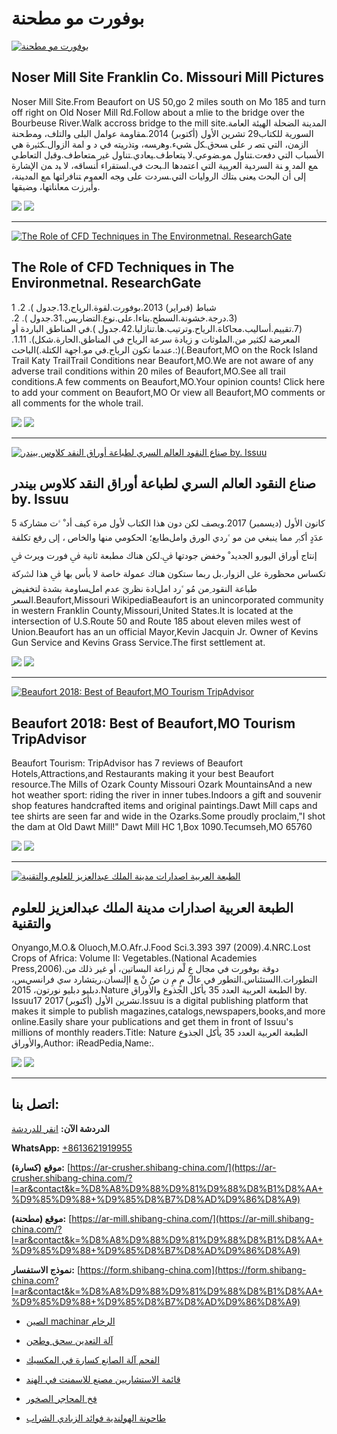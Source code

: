 # بوفورت مو مطحنة

<a href="https://swt.shibang-china.com/?l=ar&img&k=%D8%A8%D9%88%D9%81%D9%88%D8%B1%D8%AA+%D9%85%D9%88+%D9%85%D8%B7%D8%AD%D9%86%D8%A9" target="_blank">![بوفورت مو مطحنة](http://static.shibang-china.com/all-800x300/669.jpg)</a>

## Noser Mill Site Franklin Co. Missouri Mill Pictures
Noser Mill Site.From Beaufort on US 50,go 2 miles south on Mo 185 and turn off right on Old Noser Mill Rd.Follow about a mlie to the bridge over the Bourbeuse River.Walk accross bridge to the mill site.المدينة الضحلة الهيئة العامة السورية للكتاب29 تشرين الأول (أكتوبر) 2014.ﻤﻘﺎﻭﻤﺔ ﻋﻭﺍﻤل ﺍﻟﺒﻠﻰ ﻭﺍﻟﺘﻠﻑ، ﻭﻤﻁﺤﻨﺔ ﺍﻟﺯﻤﻥ، ﺍﻟﺘﻲ ﺘﺼ ﺭ ﻋﻠﻰ ﺴﺤﻕ.ﻜل ﺸﻲﺀ.ﻭﻫﺭﺴﻪ، ﻭﺘﺫﺭﻴﺘﻪ ﻓﻲ ﺩ ﻭ ﺍﻤﺔ ﺍﻟﺯﻭﺍل.ﻜﺜﻴﺭﺓ ﻫﻲ ﺍﻷﺴﺒﺎﺏ ﺍﻟﺘﻲ ﺩﻓﻌﺕ.ﺘﻨﺎﻭل ﻤﻭ.ﻀﻭﻋﻲ.ﻻ ﻴﺘﻌﺎﻁﻑ.ﻴﻌﺎﺩﻱ.ﺘﻨﺎﻭل ﻏﻴﺭ ﻤﺘﻌﺎﻁﻑ.ﻭﻗﺒل ﺍﻟﺘﻌﺎﻁﻲ ﻤﻊ ﺍﻟﻤﺩ ﻭ ﻨﺔ ﺍﻟﺴﺭﺩﻴﺔ ﺍﻟﻌﺭﺒﻴﺔ ﺍﻟﺘﻲ ﺍﻋﺘﻤﺩﻫﺎ ﺍﻟ.ﺒﺤﺙ ﻓﻲ.ﺍﺴﺘﻘﺭﺍﺀ ﺃﻨﺴﺎﻗﻪ، ﻻ ﺒﺩ ﻤﻥ ﺍﻹﺸﺎﺭﺓ ﺇﻟﻰ ﺃﻥ ﺍﻟﺒﺤﺙ ﻴﻌﻨﻰ ﺒﺘﻠﻙ ﺍﻟﺭﻭﺍﻴﺎﺕ ﺍﻟﺘﻲ.ﺴﺭﺩﺕ ﻋﻠﻰ ﻭﺠﻪ ﺍﻟﻌﻤﻭﻡ ﺘﻨﺎﻓﺭﺍﺘﻬﺎ ﻤﻊ ﺍﻟﻤﺩﻴﻨﺔ، ﻭﺃﺒﺭﺯﺕ ﻤﻌﺎﻨﺎﺘﻬﺎ، ﻭﻀﻴﻘﻬﺎ.


<a href="https://whatsapp.shibangsoft.com/WhatsApp.php" target="_blank" title="WhatsApp">![](http://static.shibang-china.com/icon/whatsapp.png)</a> <a href="https://swt.shibang-china.com/?l=ar&icon&k=%D8%A8%D9%88%D9%81%D9%88%D8%B1%D8%AA+%D9%85%D9%88+%D9%85%D8%B7%D8%AD%D9%86%D8%A9" target="_blank">![](http://static.shibang-china.com/icon/chat-ar.png)</a>

---

<a href="https://swt.shibang-china.com/?l=ar&img&k=%D8%A8%D9%88%D9%81%D9%88%D8%B1%D8%AA+%D9%85%D9%88+%D9%85%D8%B7%D8%AD%D9%86%D8%A9" target="_blank">![The Role of CFD Techniques in The Environmetnal. ResearchGate](http://static.shibang-china.com/all-800x300/1210.jpg)</a>

## The Role of CFD Techniques in The Environmetnal. ResearchGate
1 شباط (فبراير) 2013.بوفورت.لقوة.الرياح.13.جدول ). 2.(3.درجة.خشونة.السطح.بناءا.على.نوع.التضاريس.31.جدول ). 2.(7.تقييم.أساليب.محاكاة.الرياح.وترتيب.ها.تنازليا.42.جدول ).في المناطق الباردة أو المعرضة لكثير من.الملوثات و زيادة سرعة الرياح في المناطق.الحارة.شكل). 1.11.(:.عندما تكون الرياح.في مو.اجهة الكتلة.)الباحث(.Beaufort,MO on the Rock Island Trail Katy TrailTrail Conditions near Beaufort,MO.We are not aware of any adverse trail conditions within 20 miles of Beaufort,MO.See all trail conditions.A few comments on Beaufort,MO.Your opinion counts! Click here to add your comment on Beaufort,MO Or view all Beaufort,MO comments or all comments for the whole trail.


<a href="https://whatsapp.shibangsoft.com/WhatsApp.php" target="_blank" title="WhatsApp">![](http://static.shibang-china.com/icon/whatsapp.png)</a> <a href="https://swt.shibang-china.com/?l=ar&icon&k=%D8%A8%D9%88%D9%81%D9%88%D8%B1%D8%AA+%D9%85%D9%88+%D9%85%D8%B7%D8%AD%D9%86%D8%A9" target="_blank">![](http://static.shibang-china.com/icon/chat-ar.png)</a>

---

<a href="https://swt.shibang-china.com/?l=ar&img&k=%D8%A8%D9%88%D9%81%D9%88%D8%B1%D8%AA+%D9%85%D9%88+%D9%85%D8%B7%D8%AD%D9%86%D8%A9" target="_blank">![صناع النقود العالم السري لطباعة أوراق النقد كلاوس بيندر by. Issuu](http://static.shibang-china.com/all-800x300/214.jpg)</a>

## صناع النقود العالم السري لطباعة أوراق النقد كلاوس بيندر by. Issuu
5 كانون الأول (ديسمبر) 2017.وﻳﺼﻒ ﻟﻜﻦ دون ﻫﺬا اﻟﻜﺘﺎب ﻷول ﻣﺮة ﻛﻴﻒ أد ْ ﱠت ﻣﺸﺎرﻛﺔ ﻋﺪَدٍ أﻛﱪ ﻣﻤﺎ ﻳﻨﺒﻐﻲ ﻣﻦ ﻣﻮ ﱢردي اﻟﻮرق واملﻄﺎﺑﻊ؛ اﻟﺤﻜﻮﻣﻲ ﻣﻨﻬﺎ واﻟﺨﺎص ، إﱃ رﻓﻊ ﺗﻜﻠﻔﺔ إﻧﺘﺎج أوراق اﻟﻴﻮرو اﻟﺠﺪﻳﺪ ْ وﺧﻔﺾ ﺟﻮدﺗﻬﺎ ﰲ.ﻟﻜﻦ ﻫﻨﺎك ﻣﻄﺒﻌﺔ ﺛﺎﻧﻴﺔ ﰲ ﻓﻮرت وﻳﺮث ﰲ ﺗﻜﺴﺎس ﻣﺤﻈﻮرة ﻋﲆ اﻟﺰوار.ﺑﻞ رﺑﻤﺎ ﺳﺘﻜﻮن ﻫﻨﺎك ﻋﻤﻮﻟﺔ ﺧﺎﺻﺔ ﻻ ﺑﺄس ﺑﻬﺎ ﰲ ﻫﺬا ﻟﴩﻛﺔ ﻃﺒﺎﻋﺔ اﻟﻨﻘﻮد ِﻣﻦ ﻣُﻮ ﱢرد املﺎدة ﻧﻈريَ ﻋﺪم املﺴﺎوﻣﺔ ﺑﺸﺪة ﻟﺘﺨﻔﻴﺾ اﻟﺴﻌﺮ.Beaufort,Missouri WikipediaBeaufort is an unincorporated community in western Franklin County,Missouri,United States.It is located at the intersection of U.S.Route 50 and Route 185 about eleven miles west of Union.Beaufort has an un official Mayor,Kevin Jacquin Jr. Owner of Kevins Gun Service and Kevins Grass Service.The first settlement at.


<a href="https://whatsapp.shibangsoft.com/WhatsApp.php" target="_blank" title="WhatsApp">![](http://static.shibang-china.com/icon/whatsapp.png)</a> <a href="https://swt.shibang-china.com/?l=ar&icon&k=%D8%A8%D9%88%D9%81%D9%88%D8%B1%D8%AA+%D9%85%D9%88+%D9%85%D8%B7%D8%AD%D9%86%D8%A9" target="_blank">![](http://static.shibang-china.com/icon/chat-ar.png)</a>

---

<a href="https://swt.shibang-china.com/?l=ar&img&k=%D8%A8%D9%88%D9%81%D9%88%D8%B1%D8%AA+%D9%85%D9%88+%D9%85%D8%B7%D8%AD%D9%86%D8%A9" target="_blank">![Beaufort 2018: Best of Beaufort,MO Tourism TripAdvisor](http://static.shibang-china.com/all-800x300/1430.jpg)</a>

## Beaufort 2018: Best of Beaufort,MO Tourism TripAdvisor
Beaufort Tourism: TripAdvisor has 7 reviews of Beaufort Hotels,Attractions,and Restaurants making it your best Beaufort resource.The Mills of Ozark County Missouri Ozark MountainsAnd a new hot weather sport: riding the river in inner tubes.Indoors a gift and souvenir shop features handcrafted items and original paintings.Dawt Mill caps and tee shirts are seen far and wide in the Ozarks.Some proudly proclaim,&quot;I shot the dam at Old Dawt Mill!&quot; Dawt Mill HC 1,Box 1090.Tecumseh,MO 65760


<a href="https://whatsapp.shibangsoft.com/WhatsApp.php" target="_blank" title="WhatsApp">![](http://static.shibang-china.com/icon/whatsapp.png)</a> <a href="https://swt.shibang-china.com/?l=ar&icon&k=%D8%A8%D9%88%D9%81%D9%88%D8%B1%D8%AA+%D9%85%D9%88+%D9%85%D8%B7%D8%AD%D9%86%D8%A9" target="_blank">![](http://static.shibang-china.com/icon/chat-ar.png)</a>

---

<a href="https://swt.shibang-china.com/?l=ar&img&k=%D8%A8%D9%88%D9%81%D9%88%D8%B1%D8%AA+%D9%85%D9%88+%D9%85%D8%B7%D8%AD%D9%86%D8%A9" target="_blank">![اﻟﻄﺒﻌﺔ اﻟﻌﺮﺑﻴﺔ اصدارات مدينة الملك عبدالعزيز للعلوم والتقنية](http://static.shibang-china.com/all-800x300/863.jpg)</a>

## اﻟﻄﺒﻌﺔ اﻟﻌﺮﺑﻴﺔ اصدارات مدينة الملك عبدالعزيز للعلوم والتقنية
Onyango,M.O.&amp; Oluoch,M.O.Afr.J.Food Sci.3.393 397 (2009).4.NRC.Lost Crops of Africa: Volume II: Vegetables.(National Academies Press,2006).دوقة بوفورت في مجال عِ لْم زراعة البساتين، أو غير ذلك من التطورات.االستئناس.التطور في عالَ مٍ مِ ن صُ نْ ﻊ اإلنسان.ريتشارد ﺳي فرانسيﺲ، دبليو دبليو نورتون، 2015.Nature الطبعة العربية العدد 35 يأكل الجذوع والأوراق by. Issuu17 تشرين الأول (أكتوبر) 2017.Issuu is a digital publishing platform that makes it simple to publish magazines,catalogs,newspapers,books,and more online.Easily share your publications and get them in front of Issuu&#39;s millions of monthly readers.Title: Nature الطبعة العربية العدد 35 يأكل الجذوع والأوراق,Author: iReadPedia,Name:.


<a href="https://whatsapp.shibangsoft.com/WhatsApp.php" target="_blank" title="WhatsApp">![](http://static.shibang-china.com/icon/whatsapp.png)</a> <a href="https://swt.shibang-china.com/?l=ar&icon&k=%D8%A8%D9%88%D9%81%D9%88%D8%B1%D8%AA+%D9%85%D9%88+%D9%85%D8%B7%D8%AD%D9%86%D8%A9" target="_blank">![](http://static.shibang-china.com/icon/chat-ar.png)</a>

---
## اتصل بنا:

**الدردشة الآن:** [انقر للدردشة](https://swt.shibang-china.com?l=ar&contact&k=%D8%A8%D9%88%D9%81%D9%88%D8%B1%D8%AA+%D9%85%D9%88+%D9%85%D8%B7%D8%AD%D9%86%D8%A9)

**WhatsApp:**  [+8613621919955](https://whatsapp.shibangsoft.com/WhatsApp.php)

**موقع (كسارة):** [https://ar-crusher.shibang-china.com/](https://ar-crusher.shibang-china.com/?l=ar&contact&k=%D8%A8%D9%88%D9%81%D9%88%D8%B1%D8%AA+%D9%85%D9%88+%D9%85%D8%B7%D8%AD%D9%86%D8%A9)

**موقع (مطحنة):** [https://ar-mill.shibang-china.com/](https://ar-mill.shibang-china.com/?l=ar&contact&k=%D8%A8%D9%88%D9%81%D9%88%D8%B1%D8%AA+%D9%85%D9%88+%D9%85%D8%B7%D8%AD%D9%86%D8%A9)

**نموذج الاستفسار:** [https://form.shibang-china.com](https://form.shibang-china.com?l=ar&contact&k=%D8%A8%D9%88%D9%81%D9%88%D8%B1%D8%AA+%D9%85%D9%88+%D9%85%D8%B7%D8%AD%D9%86%D8%A9)

* [الصين machinar الرخام](../28/%D8%A7%D9%84%D8%B5%D9%8A%D9%86%20machinar%20%D8%A7%D9%84%D8%B1%D8%AE%D8%A7%D9%85.md)

* [آلة التعدين سحق وطحن](../27/%D8%A2%D9%84%D8%A9%20%D8%A7%D9%84%D8%AA%D8%B9%D8%AF%D9%8A%D9%86%20%D8%B3%D8%AD%D9%82%20%D9%88%D8%B7%D8%AD%D9%86.md)

* [الفحم آلة الصانع كسارة في المكسيك](../29/%D8%A7%D9%84%D9%81%D8%AD%D9%85%20%D8%A2%D9%84%D8%A9%20%D8%A7%D9%84%D8%B5%D8%A7%D9%86%D8%B9%20%D9%83%D8%B3%D8%A7%D8%B1%D8%A9%20%D9%81%D9%8A%20%D8%A7%D9%84%D9%85%D9%83%D8%B3%D9%8A%D9%83.md)

* [قائمة الاستشاريين مصنع للاسمنت في الهند](../26/%D9%82%D8%A7%D8%A6%D9%85%D8%A9%20%D8%A7%D9%84%D8%A7%D8%B3%D8%AA%D8%B4%D8%A7%D8%B1%D9%8A%D9%8A%D9%86%20%D9%85%D8%B5%D9%86%D8%B9%20%D9%84%D9%84%D8%A7%D8%B3%D9%85%D9%86%D8%AA%20%D9%81%D9%8A%20%D8%A7%D9%84%D9%87%D9%86%D8%AF.md)

* [فخ المحاجر الصخور](../28/%D9%81%D8%AE%20%D8%A7%D9%84%D9%85%D8%AD%D8%A7%D8%AC%D8%B1%20%D8%A7%D9%84%D8%B5%D8%AE%D9%88%D8%B1.md)

* [طاحونة الهولندية فوائد الزبادي الشراب](../29/%D8%B7%D8%A7%D8%AD%D9%88%D9%86%D8%A9%20%D8%A7%D9%84%D9%87%D9%88%D9%84%D9%86%D8%AF%D9%8A%D8%A9%20%D9%81%D9%88%D8%A7%D8%A6%D8%AF%20%D8%A7%D9%84%D8%B2%D8%A8%D8%A7%D8%AF%D9%8A%20%D8%A7%D9%84%D8%B4%D8%B1%D8%A7%D8%A8.md)